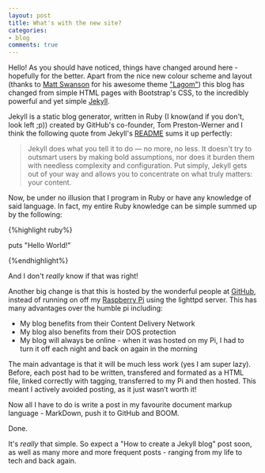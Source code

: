 ```yaml
---
layout: post
title: What's with the new site?
categories:
- blog
comments: true
---
```


Hello! As you should have noticed, things have changed around here - hopefully  for the better. Apart from the nice new colour scheme and layout (thanks to [Matt Swanson][ms] for his awesome theme ["Lagom"][L]) this blog has changed from simple HTML pages with Bootstrap's CSS, to the incredibly  powerful and yet simple [Jekyll][j]. 

Jekyll is a static blog generator, written in Ruby (I know(and if you don't, look left ;p)) created by GitHub's co-founder, Tom Preston-Werner and I think the following quote from Jekyll's [README][rm] sums it up perfectly:

>Jekyll does what you tell it to do — no more, no less. It doesn't try to outsmart users by making bold assumptions, nor does it burden them with needless complexity and configuration. Put simply, Jekyll gets out of your way and allows you to concentrate on what truly matters: your content.

Now, be under no illusion that I program in Ruby or have any knowledge of said language. In fact, my entire Ruby knowledge can be simple summed up by the following:

{%highlight ruby%}

puts "Hello World!"

{%endhighlight%}

And I don't *really* know if that was right!

Another big change is that this is hosted by the wonderful people at [GitHub][gh], instead of running on off my [Raspberry Pi][rp] using the lighttpd server. This has many advantages over the humble pi including:

* My blog benefits from their Content Delivery Network
* My blog also benefits from their DOS protection
* My blog will always be online - when it was hosted on my Pi, I had to turn it off each night and back on again in the morning

The main advantage is that it will be much less work (yes I am super lazy). Before, each post had to be written, transfered and formated as a HTML file, linked correctly with tagging, transferred to my Pi and then hosted. This meant I actively avoided posting, as it just wasn’t worth it!

Now all I have to do is write a post in my favourite document markup language - MarkDown, push it to GitHub and BOOM. 

Done.

It's *really* that simple. So expect a "How to create a Jekyll blog" post soon, as well as many more and more frequent posts - ranging from my life to tech and back again.



[ms]: http://github.com/swanson
[L]: http://github.com/swanson/lagom
[j]: http://jekyllrb.com
[rm]: http://github.com/jekyll/jekyll/blob/master/README.markdown
[gh]: http://github.com
[rp]: http://raspberrypi.org